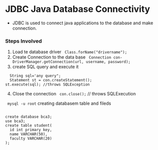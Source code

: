 # JDBC Java Database Connectivity
- JDBC is used to connect java applications to the database and make connection.

### Steps Involved
1. Load te database driver
`` Class.forName("drivername");``
2. Create Connection to the data base
``  Connection con-DriverManager.getConnection(url, username, password); ``
3. create SQL query and execute it
```
  String sql='any query";
  Statement st = con.createStatement();
st.execute(sql); //throws SQLException
 ```
4. Close the connection
`` con.close();`` // throws SQLExecution

`` mysql -u root``
creating databasem table and fileds
```

create database bca3;
use bca3;
create table student(
  id int primary key,
  name VARCHAR(50),
  faculty VARCHAR(20)
);

```
